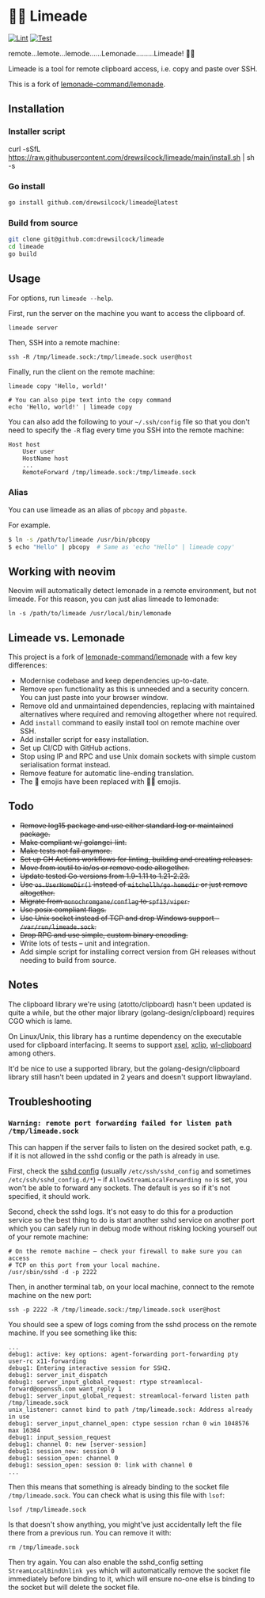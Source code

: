 # 🍋‍🟩 Limeade

[![Lint](https://github.com/drewsilcock/limeade/actions/workflows/lint.yaml/badge.svg)](https://github.com/drewsilcock/limeade/actions/workflows/lint.yaml)
[![Test](https://github.com/drewsilcock/limeade/actions/workflows/test.yaml/badge.svg)](https://github.com/drewsilcock/limeade/actions/workflows/test.yaml)

remote...lemote...lemode......Lemonade.........Limeade! 🍋‍🟩

Limeade is a tool for remote clipboard access, i.e. copy and paste over SSH.

This is a fork of [lemonade-command/lemonade](https://github.com/lemonade-command/lemonade).

## Installation

### Installer script

curl -sSfL https://raw.githubusercontent.com/drewsilcock/limeade/main/install.sh | sh -s

### Go install

```sh
go install github.com/drewsilcock/limeade@latest
```

### Build from source

```sh
git clone git@github.com:drewsilcock/limeade
cd limeade
go build
```

## Usage

For options, run `limeade --help`.

First, run the server on the machine you want to access the clipboard of.

```sh
limeade server
````

Then, SSH into a remote machine:

```shell
ssh -R /tmp/limeade.sock:/tmp/limeade.sock user@host
```

Finally, run the client on the remote machine:

```shell
limeade copy 'Hello, world!'

# You can also pipe text into the copy command
echo 'Hello, world!' | limeade copy
```

You can also add the following to your `~/.ssh/config` file so that you don't need to specify the `-R` flag every time you SSH into the remote machine:

```shell
Host host
    User user
    HostName host
    ...
    RemoteForward /tmp/limeade.sock:/tmp/limeade.sock
```

### Alias

You can use limeade as an alias of `pbcopy` and `pbpaste`.

For example.

```sh
$ ln -s /path/to/limeade /usr/bin/pbcopy
$ echo "Hello" | pbcopy  # Same as 'echo "Hello" | limeade copy'
```

## Working with neovim

Neovim will automatically detect lemonade in a remote environment, but not limeade. For this reason, you can just alias limeade to lemonade:

```shell
ln -s /path/to/limeade /usr/local/bin/lemonade
```

## Limeade vs. Lemonade

This project is a fork of [lemonade-command/lemonade](https://github.com/lemonade-command/lemaonde) with a few key differences:

- Modernise codebase and keep dependencies up-to-date.
- Remove `open` functionality as this is unneeded and a security concern. You can just paste into your browser window.
- Remove old and unmaintained dependencies, replacing with maintained alternatives where required and removing altogether where not required.
- Add `install` command to easily install tool on remote machine over SSH.
- Add installer script for easy installation.
- Set up CI/CD with GitHub actions.
- Stop using IP and RPC and use Unix domain sockets with simple custom serialisation format instead.
- Remove feature for automatic line-ending translation.
- The 🍋 emojis have been replaced with 🍋‍🟩 emojis.

## Todo

- ~~Remove log15 package and use either standard log or maintained package.~~
- ~~Make compliant w/ golangci-lint.~~
- ~~Make tests not fail anymore.~~
- ~~Set up GH Actions workflows for linting, building and creating releases.~~
- ~~Move from ioutil to io/os or remove code altogether.~~
- ~~Update tested Go versions from 1.9-1.11 to 1.21-2.23.~~
- ~~Use `os.UserHomeDir()` instead of `mitchellh/go-homedir` or just remove altogether.~~
- ~~Migrate from `monochromgane/conflag` to `spf13/viper`.~~
- ~~Use posix compliant flags.~~
- ~~Use Unix socket instead of TCP and drop Windows support – `/var/run/limeade.sock`.~~
- ~~Drop RPC and use simple, custom binary encoding.~~
- Write lots of tests – unit and integration.
- Add simple script for installing correct version from GH releases without needing to build from source.

## Notes

The clipboard library we're using (atotto/clipboard) hasn't been updated is quite a while, but the other major library (golang-design/clipboard) requires CGO which is lame.

On Linux/Unix, this library has a runtime dependency on the executable used for clipboard interfacing. It seems to support [xsel](https://github.com/kfish/xsel), [xclip](https://github.com/astrand/xclip), [wl-clipboard](https://github.com/bugaevc/wl-clipboard) among others.

It'd be nice to use a supported library, but the golang-design/clipboard library still hasn't been updated in 2 years and doesn't support libwayland.

## Troubleshooting

### `Warning: remote port forwarding failed for listen path /tmp/limeade.sock`

This can happen if the server fails to listen on the desired socket path, e.g. if it is not allowed in the sshd config or the path is already in use.

First, check the [sshd config](https://man7.org/linux/man-pages/man5/sshd_config.5.html) (usually `/etc/ssh/sshd_config` and sometimes `/etc/ssh/sshd_config.d/*`) – if `AllowStreamLocalForwarding no` is set, you won't be able to forward any sockets. The default is `yes` so if it's not specified, it should work.

Second, check the sshd logs. It's not easy to do this for a production service so the best thing to do is start another sshd service on another port which you can safely run in debug mode without risking locking yourself out of your remote machine:

```shell
# On the remote machine – check your firewall to make sure you can access
# TCP on this port from your local machine.
/usr/sbin/sshd -d -p 2222
```

Then, in another terminal tab, on your local machine, connect to the remote machine on the new port:

```shell
ssh -p 2222 -R /tmp/limeade.sock:/tmp/limeade.sock user@host
```

You should see a spew of logs coming from the sshd process on the remote machine. If you see something like this:

```text
...
debug1: active: key options: agent-forwarding port-forwarding pty user-rc x11-forwarding
debug1: Entering interactive session for SSH2.
debug1: server_init_dispatch
debug1: server_input_global_request: rtype streamlocal-forward@openssh.com want_reply 1
debug1: server_input_global_request: streamlocal-forward listen path /tmp/limeade.sock
unix_listener: cannot bind to path /tmp/limeade.sock: Address already in use
debug1: server_input_channel_open: ctype session rchan 0 win 1048576 max 16384
debug1: input_session_request
debug1: channel 0: new [server-session]
debug1: session_new: session 0
debug1: session_open: channel 0
debug1: session_open: session 0: link with channel 0
...
```

Then this means that something is already binding to the socket file `/tmp/limeade.sock`. You can check what is using this file with `lsof`:

```shell
lsof /tmp/limeade.sock
```

Is that doesn't show anything, you might've just accidentally left the file there from a previous run. You can remove it with:

```shell
rm /tmp/limeade.sock
```

Then try again. You can also enable the sshd_config setting `StreamLocalBindUnlink yes` which will automatically remove the socket file immediately before binding to it, which will ensure no-one else is binding to the socket but will delete the socket file.
